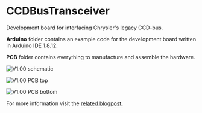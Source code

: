 # CCDBusTransceiver
Development board for interfacing Chrysler's legacy CCD-bus.

**Arduino** folder contains an example code for the development board written in Arduino IDE 1.8.12.

**PCB** folder contains everything to manufacture and assemble the hardware.

![V1.00 schematic](https://chryslerccdsci.files.wordpress.com/2020/03/ccdbustransceiver_v100_schematic_01.png)

![V1.00 PCB top](https://chryslerccdsci.files.wordpress.com/2020/03/ccdbustransceiver_v100_top_render_01.png)

![V1.00 PCB bottom](https://chryslerccdsci.files.wordpress.com/2020/03/ccdbustransceiver_v100_bottom_render_01.png)

For more information visit the [related blogpost.](https://chryslerccdsci.wordpress.com/2020/03/22/re-designing-the-ccd-bus-transceiver-chip/)
